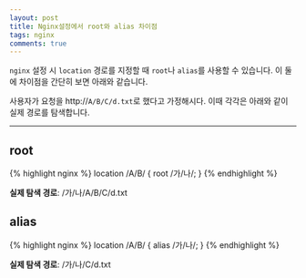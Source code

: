 ```yaml
---
layout: post
title: Nginx설정에서 root와 alias 차이점
tags: nginx
comments: true
---
```


`nginx` 설정 시 `location` 경로를 지정할 때 `root`나 `alias`를 사용할 수 있습니다. 이 둘에 차이점을 간단히 보면 아래와 같습니다.   

사용자가 요청을 http://`A/B/C/d.txt`로 했다고 가정해시다. 이때 각각은 아래와 같이 실제 경로를 탐색합니다.  

---

## root   

{% highlight nginx %}
location /A/B/ {
    root /가/나/;
}
{% endhighlight %}

**실제 탐색 경로**: /가/나/A/B/C/d.txt  

## alias

{% highlight nginx %}
location /A/B/ {
    alias /가/나/;
}
{% endhighlight %}

**실제 탐색 경로**: /가/나/C/d.txt
